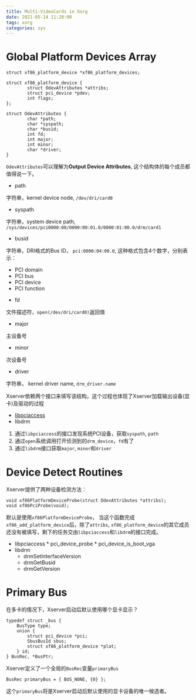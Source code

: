 ```yaml
---
title: Multi-VideoCards in Xorg
date: 2021-05-14 11:20:00
tags: xorg
categories: sys
---
```


# Global Platform Devices Array
```
struct xf86_platform_device *xf86_platform_devices;

struct xf86_platform_device {
		struct OdevAttributes *attribs;
		struct pci_device *pdev;
		int flags;
};

struct OdevAttributes {
		char *path;
		char *syspath;
		char *busid;
		int fd;
		int major;
		int minor;
		char *driver;
}
```

`OdevAttributes`可以理解为**Output Device Attributes**, 这个结构体的每个成员都值得说一下。

- path

字符串，kernel device node, `/dev/dri/card0`

- syspath

字符串，system device path, `/sys/devices/pci0000:00/0000:00:01.0/0000:01:00.0/drm/card1`

- busid

字符串，DRI格式的Bus ID， `pci:0000:04:00.0`, 这种格式包含4个数字，分别表示：

* PCI domain
* PCI bus
* PCI device
* PCI function

- fd

文件描述符，`open(/dev/dri/card0)`返回值

- major

主设备号

- minor

次设备号

- driver

字符串， kernel driver name, `drm_driver.name`


Xserver依赖两个接口来填写该结构，这个过程也体现了Xserver加载输出设备(显卡)及驱动的过程

- [libpciaccess](https://gitlab.freedesktop.org/xorg/lib/libpciaccess)
- libdrm

1. 通过`libpciaccess`的接口发现系统PCI设备，获取`syspath`, `path`
2. 通过`open`系统调用打开侦测到的`drm_device`，`fd`有了
3. 通过`libdrm`接口获取`major`, `minor`和`driver`


# Device Detect Routines
Xserver提供了两种设备检测方法：
```
void xf86PlatformDeviceProbe(struct OdevAttributes *attribs);
void xf86PciProbe(void);
```

默认是使用`xf86PlatformDeviceProbe`， 当这个函数完成`xf86_add_platform_device`后，除了`attribs`, `xf86_platform_device`的其它成员还没有被填写，剩下的任务交由`libpciaccess`和`libdrm`的接口完成。

- libpciaccess
    	* pci_device_probe
    	* pci_device_is_boot_vga
- libdrm
	* drmSetInterfaceVersion
	* drmGetBusid
	* drmGetVersion

# Primary Bus
在多卡的情况下，Xserver启动后默认使用哪个显卡显示？

```
typedef struct _bus {
	BusType type;
	union {
		struct pci_device *pci;
		SbusBusId sbus;
		struct xf86_platform_device *plat;
	} id;
} BusRec, *BusPtr;

```

Xserver定义了一个全局的`BusRec`变量`primaryBus`

```
BusRec primaryBus = { BUS_NONE, {0} };
```

这个`primaryBus`将是Xserver启动后默认使用的显卡设备的唯一候选者。

